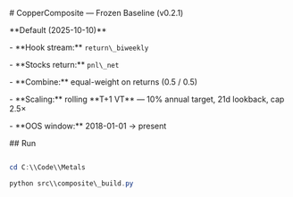 \# CopperComposite — Frozen Baseline (v0.2.1)



\*\*Default (2025-10-10)\*\*  

\- \*\*Hook stream:\*\* `return\_biweekly`  

\- \*\*Stocks return:\*\* `pnl\_net`  

\- \*\*Combine:\*\* equal-weight on returns (0.5 / 0.5)  

\- \*\*Scaling:\*\* rolling \*\*T+1 VT\*\* — 10% annual target, 21d lookback, cap 2.5×  

\- \*\*OOS window:\*\* 2018-01-01 → present



\## Run

```powershell

cd C:\\Code\\Metals

python src\\composite\_build.py



